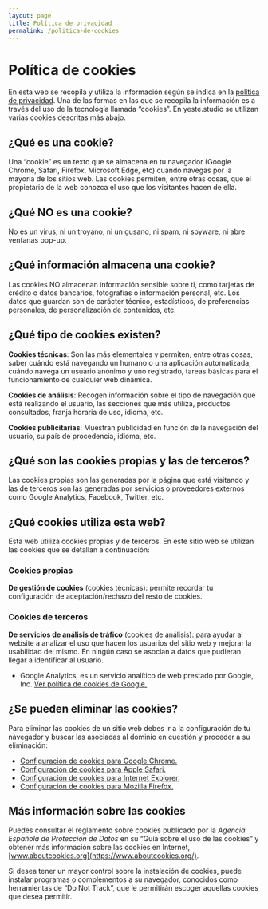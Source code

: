 ```yaml
---
layout: page
title: Política de privacidad
permalink: /politica-de-cookies
---
```

# Política de cookies

En esta web se recopila y utiliza la información según se indica en la [política de privacidad](/politica-de-privacidad).
Una de las formas en las que se recopila la información es a través del uso de la tecnología llamada “cookies”.
En yeste.studio se utilizan varias cookies descritas más abajo.

## ¿Qué es una cookie?
Una “cookie” es un texto que se almacena en tu navegador (Google Chrome, Safari, Firefox, Microsoft Edge, etc) cuando navegas por la mayoría de los sitios web.
Las cookies permiten, entre otras cosas, que el propietario de la web conozca el uso que los visitantes hacen de ella.

## ¿Qué NO es una cookie?
No es un virus, ni un troyano, ni un gusano, ni spam, ni spyware, ni abre ventanas pop-up.

## ¿Qué información almacena una cookie?
Las cookies NO almacenan información sensible sobre ti, como tarjetas de crédito o datos bancarios, fotografías o información personal, etc.
Los datos que guardan son de carácter técnico, estadísticos, de preferencias personales, de personalización de contenidos, etc.

## ¿Qué tipo de cookies existen?

**Cookies técnicas**: Son las más elementales y permiten, entre otras cosas, saber cuándo está navegando un humano o una aplicación automatizada, cuándo navega un usuario anónimo y uno registrado, tareas básicas para el funcionamiento de cualquier web dinámica.

**Cookies de análisis**: Recogen información sobre el tipo de navegación que está realizando el usuario, las secciones que más utiliza, productos consultados, franja horaria de uso, idioma, etc.

**Cookies publicitarias**: Muestran publicidad en función de la navegación del usuario, su país de procedencia, idioma, etc.

## ¿Qué son las cookies propias y las de terceros?
Las cookies propias son las generadas por la página que está visitando y las de terceros son las generadas por servicios o proveedores externos como Google Analytics, Facebook, Twitter, etc.

## ¿Qué cookies utiliza esta web?

Esta web utiliza cookies propias y de terceros. En este sitio web se utilizan las cookies que se detallan a continuación:

### Cookies propias

<!--- **De sesión y seguridad** (cookies técnicas): permiten a la web identificar la sesión de navegación del usuario y con ello activar la protección anti-[CSRF](https://es.wikipedia.org/wiki/Cross-site_request_forgery). --->
**De gestión de cookies** (cookies técnicas): permite recordar tu configuración de aceptación/rechazo del resto de cookies.

### Cookies de terceros

**De servicios de análisis de tráfico** (cookies de análisis): para ayudar al website a analizar el uso que hacen los usuarios del sitio web y mejorar la usabilidad del mismo.
En ningún caso se asocian a datos que pudieran llegar a identificar al usuario.

- Google Analytics, es un servicio analítico de web prestado por Google, Inc. [Ver política de cookies de Google.](https://policies.google.com/technologies/types?hl=es)

<!---
**De redes sociales**: las cookies de redes sociales pueden almacenarse en su navegador mientras navega por artmusic.coach, por ejemplo, cuando utiliza el botón de compartir contenidos de artmusic.coach en alguna red social.
A continuación tienes información sobre las cookies de las redes sociales que utiliza esta web en sus propias políticas de cookies:

- Cookies de Facebook. [Ver política de cookies de Facebook.](https://www.facebook.com/policies/cookies/)
- Cookies de Twitter. [Ver política de privacidad de Twitter.](https://twitter.com/es/privacy)
- Cookies de Linkedin. [Ver política de cookies de Linkedin.](https://www.linkedin.com/legal/cookie-policy?trk=hp-cookies)
- Cookies de Youtube. [Ver política de cookies de Google.](https://policies.google.com/technologies/types?hl=es)
- Cookies de Instagram. [Ver información sobre cookies de Instagram.](https://help.instagram.com/1896641480634370)
--->

## ¿Se pueden eliminar las cookies?

Para eliminar las cookies de un sitio web debes ir a la configuración de tu navegador y buscar las asociadas al dominio en cuestión y proceder a su eliminación:

- [Configuración de cookies para Google Chrome.](https://support.google.com/chrome/answer/95647?hl=es)
- [Configuración de cookies para Apple Safari.](https://support.apple.com/es-es/HT201265)
- [Configuración de cookies para Internet Explorer.](https://support.microsoft.com/en-us/help/17442/windows-internet-explorer-delete-manage-cookies)
- [Configuración de cookies para Mozilla Firefox.](https://support.mozilla.org/es/kb/habilitar-y-deshabilitar-cookies-sitios-web-rastrear-preferencias)

## Más información sobre las cookies

Puedes consultar el reglamento sobre cookies publicado por la _Agencia Española de Protección de Datos_ en su “Guía sobre el uso de las cookies” y obtener más información sobre las cookies en Internet, [www.aboutcookies.org](https://www.aboutcookies.org/).

Si desea tener un mayor control sobre la instalación de cookies, puede instalar programas o complementos a su navegador, conocidos como herramientas de “Do Not Track”, que le permitirán escoger aquellas cookies que desea permitir.
